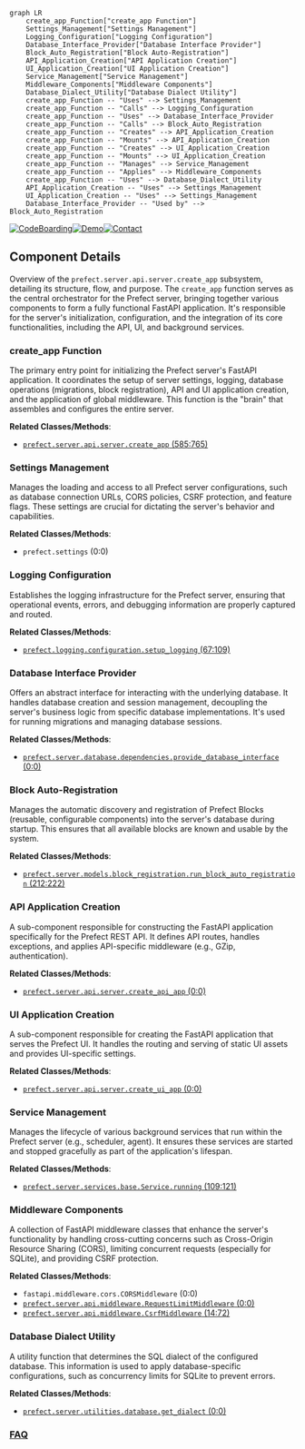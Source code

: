 ```mermaid
graph LR
    create_app_Function["create_app Function"]
    Settings_Management["Settings Management"]
    Logging_Configuration["Logging Configuration"]
    Database_Interface_Provider["Database Interface Provider"]
    Block_Auto_Registration["Block Auto-Registration"]
    API_Application_Creation["API Application Creation"]
    UI_Application_Creation["UI Application Creation"]
    Service_Management["Service Management"]
    Middleware_Components["Middleware Components"]
    Database_Dialect_Utility["Database Dialect Utility"]
    create_app_Function -- "Uses" --> Settings_Management
    create_app_Function -- "Calls" --> Logging_Configuration
    create_app_Function -- "Uses" --> Database_Interface_Provider
    create_app_Function -- "Calls" --> Block_Auto_Registration
    create_app_Function -- "Creates" --> API_Application_Creation
    create_app_Function -- "Mounts" --> API_Application_Creation
    create_app_Function -- "Creates" --> UI_Application_Creation
    create_app_Function -- "Mounts" --> UI_Application_Creation
    create_app_Function -- "Manages" --> Service_Management
    create_app_Function -- "Applies" --> Middleware_Components
    create_app_Function -- "Uses" --> Database_Dialect_Utility
    API_Application_Creation -- "Uses" --> Settings_Management
    UI_Application_Creation -- "Uses" --> Settings_Management
    Database_Interface_Provider -- "Used by" --> Block_Auto_Registration
```
[![CodeBoarding](https://img.shields.io/badge/Generated%20by-CodeBoarding-9cf?style=flat-square)](https://github.com/CodeBoarding/CodeBoarding)[![Demo](https://img.shields.io/badge/Try%20our-Demo-blue?style=flat-square)](https://www.codeboarding.org/demo)[![Contact](https://img.shields.io/badge/Contact%20us%20-%20contact@codeboarding.org-lightgrey?style=flat-square)](mailto:contact@codeboarding.org)

## Component Details

Overview of the `prefect.server.api.server.create_app` subsystem, detailing its structure, flow, and purpose. The `create_app` function serves as the central orchestrator for the Prefect server, bringing together various components to form a fully functional FastAPI application. It's responsible for the server's initialization, configuration, and the integration of its core functionalities, including the API, UI, and background services.

### create_app Function
The primary entry point for initializing the Prefect server's FastAPI application. It coordinates the setup of server settings, logging, database operations (migrations, block registration), API and UI application creation, and the application of global middleware. This function is the "brain" that assembles and configures the entire server.


**Related Classes/Methods**:

- <a href="https://github.com/PrefectHQ/prefect/blob/master/src/prefect/server/api/server.py#L585-L765" target="_blank" rel="noopener noreferrer">`prefect.server.api.server.create_app` (585:765)</a>


### Settings Management
Manages the loading and access to all Prefect server configurations, such as database connection URLs, CORS policies, CSRF protection, and feature flags. These settings are crucial for dictating the server's behavior and capabilities.


**Related Classes/Methods**:

- `prefect.settings` (0:0)


### Logging Configuration
Establishes the logging infrastructure for the Prefect server, ensuring that operational events, errors, and debugging information are properly captured and routed.


**Related Classes/Methods**:

- <a href="https://github.com/PrefectHQ/prefect/blob/master/src/prefect/logging/configuration.py#L67-L109" target="_blank" rel="noopener noreferrer">`prefect.logging.configuration.setup_logging` (67:109)</a>


### Database Interface Provider
Offers an abstract interface for interacting with the underlying database. It handles database creation and session management, decoupling the server's business logic from specific database implementations. It's used for running migrations and managing database sessions.


**Related Classes/Methods**:

- <a href="https://github.com/PrefectHQ/prefect/blob/master/src/prefect/server/database/dependencies.py#L0-L0" target="_blank" rel="noopener noreferrer">`prefect.server.database.dependencies.provide_database_interface` (0:0)</a>


### Block Auto-Registration
Manages the automatic discovery and registration of Prefect Blocks (reusable, configurable components) into the server's database during startup. This ensures that all available blocks are known and usable by the system.


**Related Classes/Methods**:

- <a href="https://github.com/PrefectHQ/prefect/blob/master/src/prefect/server/models/block_registration.py#L212-L222" target="_blank" rel="noopener noreferrer">`prefect.server.models.block_registration.run_block_auto_registration` (212:222)</a>


### API Application Creation
A sub-component responsible for constructing the FastAPI application specifically for the Prefect REST API. It defines API routes, handles exceptions, and applies API-specific middleware (e.g., GZip, authentication).


**Related Classes/Methods**:

- <a href="https://github.com/PrefectHQ/prefect/blob/master/src/prefect/server/api/server.py#L0-L0" target="_blank" rel="noopener noreferrer">`prefect.server.api.server.create_api_app` (0:0)</a>


### UI Application Creation
A sub-component responsible for creating the FastAPI application that serves the Prefect UI. It handles the routing and serving of static UI assets and provides UI-specific settings.


**Related Classes/Methods**:

- <a href="https://github.com/PrefectHQ/prefect/blob/master/src/prefect/server/api/server.py#L0-L0" target="_blank" rel="noopener noreferrer">`prefect.server.api.server.create_ui_app` (0:0)</a>


### Service Management
Manages the lifecycle of various background services that run within the Prefect server (e.g., scheduler, agent). It ensures these services are started and stopped gracefully as part of the application's lifespan.


**Related Classes/Methods**:

- <a href="https://github.com/PrefectHQ/prefect/blob/master/src/prefect/server/services/base.py#L109-L121" target="_blank" rel="noopener noreferrer">`prefect.server.services.base.Service.running` (109:121)</a>


### Middleware Components
A collection of FastAPI middleware classes that enhance the server's functionality by handling cross-cutting concerns such as Cross-Origin Resource Sharing (CORS), limiting concurrent requests (especially for SQLite), and providing CSRF protection.


**Related Classes/Methods**:

- `fastapi.middleware.cors.CORSMiddleware` (0:0)
- <a href="https://github.com/PrefectHQ/prefect/blob/master/src/prefect/server/api/middleware.py#L0-L0" target="_blank" rel="noopener noreferrer">`prefect.server.api.middleware.RequestLimitMiddleware` (0:0)</a>
- <a href="https://github.com/PrefectHQ/prefect/blob/master/src/prefect/server/api/middleware.py#L14-L72" target="_blank" rel="noopener noreferrer">`prefect.server.api.middleware.CsrfMiddleware` (14:72)</a>


### Database Dialect Utility
A utility function that determines the SQL dialect of the configured database. This information is used to apply database-specific configurations, such as concurrency limits for SQLite to prevent errors.


**Related Classes/Methods**:

- <a href="https://github.com/PrefectHQ/prefect/blob/master/src/prefect/server/utilities/database.py#L0-L0" target="_blank" rel="noopener noreferrer">`prefect.server.utilities.database.get_dialect` (0:0)</a>




### [FAQ](https://github.com/CodeBoarding/GeneratedOnBoardings/tree/main?tab=readme-ov-file#faq)
